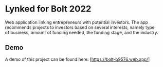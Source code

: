 # Lynked for Bolt 2022

Web application linking entrepreneurs with potential investors. 
The app recommends projects to investors based on several interests, namely type of business, 
amount of funding needed, the funding stage, and the industry. 

## Demo

A demo of this project can be found here: [https://bolt-b9576.web.app/]

